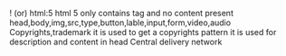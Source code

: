 ! (or) html:5
html 5
only contains tag and no content present
head,body,img,src,type,button,lable,input,form,video,audio
Copyrights,trademark it is used to get a copyrights pattern
it is used for description and content in head
Central delivery network
